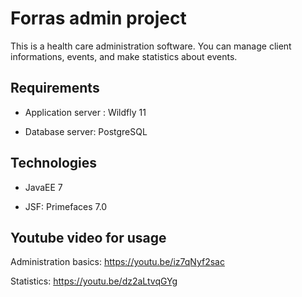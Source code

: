 # Forras admin project

This is a health care administration software. You can manage client informations, events, and make statistics about events.

## Requirements

- Application server : Wildfly 11

- Database server: PostgreSQL

## Technologies

- JavaEE 7

- JSF: Primefaces 7.0

## Youtube video for usage

Administration basics: https://youtu.be/iz7qNyf2sac

Statistics: https://youtu.be/dz2aLtvqGYg
